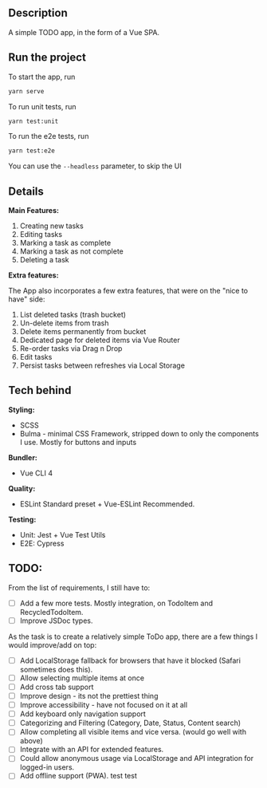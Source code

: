 ## Description

A simple TODO app, in the form of a Vue SPA.

## Run the project
To start the app, run

```bash
yarn serve
```

To run unit tests, run

```bash
yarn test:unit
```

To run the e2e tests, run
```bash
yarn test:e2e
```
You can use the `--headless` parameter, to skip the UI

## Details

**Main Features:**

1. Creating new tasks
2. Editing tasks
3. Marking a task as complete
4. Marking a task as not complete
5. Deleting a task

**Extra features:**

The App also incorporates a few extra features, that were on the "nice to have" side:

1. List deleted tasks (trash bucket)
2. Un-delete items from trash
3. Delete items permanently from bucket
4. Dedicated page for deleted items via Vue Router
4. Re-order tasks via Drag n Drop
5. Edit tasks
6. Persist tasks between refreshes via Local Storage

## Tech behind

**Styling:**
* SCSS
* Bulma - minimal CSS Framework, stripped down to only the components I use. Mostly for buttons and inputs

**Bundler:** 
* Vue CLI 4

**Quality:** 
* ESLint Standard preset + Vue-ESLint Recommended.

**Testing:**
* Unit: Jest + Vue Test Utils
* E2E: Cypress

## TODO:

From the list of requirements, I still have to:

 - [ ] Add a few more tests. Mostly integration, on TodoItem and RecycledTodoItem.
 - [ ] Improve JSDoc types.

As the task is to create a relatively simple ToDo app, there are a few things I would improve/add on top: 

 - [ ] Add LocalStorage fallback for browsers that have it blocked (Safari sometimes does this).
 - [ ] Allow selecting multiple items at once
 - [ ] Add cross tab support
 - [ ] Improve design - its not the prettiest thing
 - [ ] Improve accessibility - have not focused on it at all
 - [ ] Add keyboard only navigation support
 - [ ] Categorizing and Filtering (Category, Date, Status, Content search)
 - [ ] Allow completing all visible items and vice versa. (would go well with above)
 - [ ] Integrate with an API for extended features. 
 - [ ] Could allow anonymous usage via LocalStorage and API integration for logged-in users.
 - [ ] Add offline support (PWA).
test
test
